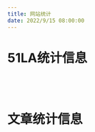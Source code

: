 ```yaml
---
title: 网站统计
date: 2022/9/15 08:00:00
---
```

<h1>51LA统计信息</h1>
<script>
fetch('https://v6-widget.51.la/v6/Je019XpQZttoCqwA/quote.js').then(res => res.text()).then((data) => {
    let title = ['最近活跃访客:', '今日人数:', '今日访问:', '昨日人数:', '昨日访问:', '本月访问:', '总访问量:']
    let num = data.match(/(?<=<\/span><span>).*?(?=<\/span><\/p>)/g)
    let s = document.querySelector('#statistic')
    // 自定义不显示哪个或者显示哪个，如下为不显示 最近活跃访客 和 总访问量
    for (let i = 0; i < num.length; i++) {
        if (i == 0) continue;
        s.innerHTML += '<div><span>' + title[i] + '</span><span class="num">' + num[i] + '</span></div>'
    }
});
</script>
<style>
  #statistic {
	font-size:18px;
	padding:20px 10px;
	border-radius:12px;
	width:100%;
	color:var(--font-color);
	border:2px solid var(--mr-theme);
	max-width:710px;
	margin:0 auto
}
div#statistic {
	display:flex;
	flex-wrap:wrap;
	justify-content:space-between
}
div#statistic a {
	text-decoration:none
}
#statistic  div {
	display:inline-block
}
#statistic div {
	margin:0 12px
}
#statistic div span {
	font-size:14px;
	line-height:1.3;
	display:block
}
#statistic div .num {
	letter-spacing:1px;
	font-weight:700;
	font-size:2rem;
	margin-bottom:.2rem
}
</style>  
<div id="statistic"></div>
<h1>文章统计信息</h1>
<script src="https://cdn1.tianli0.top/npm/echarts@4.9.0/dist/echarts.min.js"></script>
<div id="posts-chart" data-start="2021-08" style="border-radius: 8px; height: 300px; padding: 10px;"></div>
<div id="tags-chart" data-length="20" style="border-radius: 8px; height: 300px; padding: 10px;"></div>
<div id="categories-chart" data-parent="true" style="border-radius: 8px; height: 300px; padding: 10px;"></div>

